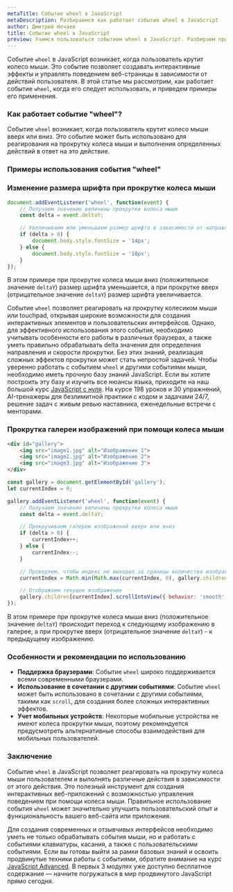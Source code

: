 ```yaml
---
metaTitle: Событие wheel в JavaScript
metaDescription: Разбираемся как работает событие wheel в JavaScript
author: Дмитрий Нечаев
title: Событие wheel в JavaScript
preview: Учимся пользоваться событием wheel в JavaScript. Разбираем примеры использования
---
```


Событие `wheel` в JavaScript возникает, когда пользователь крутит колесо мыши. Это событие позволяет создавать интерактивные эффекты и управлять поведением веб-страницы в зависимости от действий пользователя. В этой статье мы рассмотрим, как работает событие `wheel`, когда его следует использовать, и приведем примеры его применения.

### Как работает событие "wheel"?

Событие `wheel` возникает, когда пользователь крутит колесо мыши вверх или вниз. Это событие может быть использовано для реагирования на прокрутку колеса мыши и выполнения определенных действий в ответ на это действие.

### Примеры использования события "wheel"

### Изменение размера шрифта при прокрутке колеса мыши

```jsx
document.addEventListener('wheel', function(event) {
    // Получаем значение величины прокрутки колеса мыши
    const delta = event.deltaY;

    // Увеличиваем или уменьшаем размер шрифта в зависимости от направления прокрутки
    if (delta > 0) {
        document.body.style.fontSize = '14px';
    } else {
        document.body.style.fontSize = '18px';
    }
});

```

В этом примере при прокрутке колеса мыши вниз (положительное значение `deltaY`) размер шрифта уменьшается, а при прокрутке вверх (отрицательное значение `deltaY`) размер шрифта увеличивается.

Событие `wheel` позволяет реагировать на прокрутку колесиком мыши или touchpad, открывая широкие возможности для создания интерактивных элементов и пользовательских интерфейсов. Однако, для эффективного использования этого события, необходимо учитывать особенности его работы в различных браузерах, а также уметь правильно обрабатывать delta значения для определения направления и скорости прокрутки.  Без этих знаний, реализация сложных эффектов прокрутки может стать непростой задачей.  Чтобы уверенно работать с событием `wheel` и другими событиями мыши, необходимо иметь прочную базу знаний JavaScript. Если вы хотите построить эту базу и изучить все нюансы языка, приходите на наш большой курс [JavaScript с нуля](https://purpleschool.ru/course/javascript-basics?utm_source=knowledgebase&utm_medium=text&utm_campaign=sobytie-wheel-v-javascript). На курсе 198 уроков и 30 упражнений, AI-тренажеры для безлимитной практики с кодом и задачами 24/7, решение задач с живым ревью наставника, еженедельные встречи с менторами.

### Прокрутка галереи изображений при помощи колеса мыши

```html
<div id="gallery">
    <img src="image1.jpg" alt="Изображение 1">
    <img src="image2.jpg" alt="Изображение 2">
    <img src="image3.jpg" alt="Изображение 3">
</div>

```

```jsx
const gallery = document.getElementById('gallery');
let currentIndex = 0;

gallery.addEventListener('wheel', function(event) {
    // Получаем значение величины прокрутки колеса мыши
    const delta = event.deltaY;

    // Прокручиваем галерею изображений вверх или вниз
    if (delta > 0) {
        currentIndex++;
    } else {
        currentIndex--;
    }

    // Проверяем, чтобы индекс не выходил за границы количества изображений
    currentIndex = Math.min(Math.max(currentIndex, 0), gallery.children.length - 1);

    // Отображаем текущее изображение
    gallery.children[currentIndex].scrollIntoView({ behavior: 'smooth' });
});

```

В этом примере при прокрутке колеса мыши вниз (положительное значение `deltaY`) происходит переход к следующему изображению в галерее, а при прокрутке вверх (отрицательное значение `deltaY`) - к предыдущему изображению.

### Особенности и рекомендации по использованию

- **Поддержка браузерами**: Событие `wheel` широко поддерживается всеми современными браузерами.
- **Использование в сочетании с другими событиями**: Событие `wheel` может быть использовано в сочетании с другими событиями, такими как `scroll`, для создания более сложных интерактивных эффектов.
- **Учет мобильных устройств**: Некоторые мобильные устройства не имеют колеса прокрутки мыши, поэтому рекомендуется предусмотреть альтернативные способы взаимодействия для мобильных пользователей.

### Заключение

Событие `wheel` в JavaScript позволяет реагировать на прокрутку колеса мыши пользователем и выполнять различные действия в зависимости от этого действия. Это полезный инструмент для создания интерактивных веб-приложений с возможностью управления поведением при помощи колеса мыши. Правильное использование события `wheel` может значительно улучшить пользовательский опыт и функциональность вашего веб-сайта или приложения.

Для создания современных и отзывчивых интерфейсов необходимо уметь не только обрабатывать события мыши, но и работать с событиями клавиатуры, касания, а также с пользовательскими событиями. Если вы готовы выйти за рамки базовых знаний и освоить продвинутые техники работы с событиями, обратите внимание на курс [JavaScript Advanced](https://purpleschool.ru/course/javascript-advanced?utm_source=knowledgebase&utm_medium=text&utm_campaign=sobytie-wheel-v-javascript). В первых 3 модулях уже доступно бесплатное содержание — начните погружаться в мир продвинутого JavaScript прямо сегодня.
